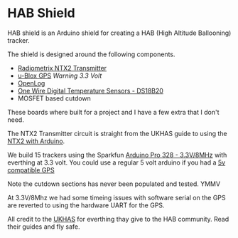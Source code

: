 HAB Shield
==========

HAB shield is an Arduino shield for creating a HAB (High Altitude Ballooning) tracker. 

The shield is designed around the following components. 

* [Radiometrix NTX2 Transmitter](http://ava.upuaut.net/store/index.php?route=product/category&path=71_63)
* [u-Blox GPS](https://www.sparkfun.com/products/9436) *Warning 3.3 Volt*
* [OpenLog](https://www.sparkfun.com/products/9530)
* [One Wire Digital Temperature Sensors - DS18B20](https://www.sparkfun.com/products/245)
* MOSFET based cutdown

These boards where built for a project and I have a few extra that I don't need.

The NTX2 Transmitter circuit is straight from the UKHAS guide to using the [NTX2 with Arduino](http://ukhas.org.uk/guides:linkingarduinotontx2).

We build 15 trackers using the Sparkfun [Arduino Pro 328 - 3.3V/8MHz](https://www.sparkfun.com/products/10914) with everthing at 3.3 volt.  You could use a regular 5 volt arduino if you had a [5v compatible GPS](http://ava.upuaut.net/store/index.php?route=product/category&path=59_60)

Note the cutdown sections has never been populated and tested. YMMV

At 3.3V/8Mhz we had some timeing issues with software serial on the GPS are reverted to using the hardware UART for the GPS.

All credit to the [UKHAS](http://ukhas.org.uk/) for everthing thay give to the HAB community. Read their guides and fly safe. 
